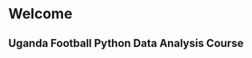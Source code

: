 # Welcome


<!-- WARNING: THIS FILE WAS AUTOGENERATED! DO NOT EDIT! -->

## Uganda Football Python Data Analysis Course
